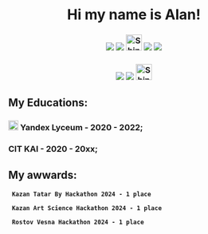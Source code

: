 <h1 align="center">
<!--   <img src="https://github.com/Templarian/slack-emoji-pokemon/blob/master/emojis/jumpluff.png"/>
   -->
  Hi my name is Alan!

</h1>
<h3 align="center">
  <img src="https://img.shields.io/badge/React-508068.svg?style=for-the-badge&logo=react&logoColor=white"/>
  <img src="https://img.shields.io/badge/Next.js-508068.svg?style=for-the-badge&logo=next.js&logoColor=white"/>
<a href="https://emoji.gg/emoji/38725-shinybellsprout"><img src="https://cdn3.emoji.gg/emojis/38725-shinybellsprout.gif" width="32px" height="32px" alt="ShinyBellsprout"></a>
  <img src="https://img.shields.io/badge/React_Native-508068.svg?style=for-the-badge&logo=react&logoColor=white"/>
  <img src="https://img.shields.io/badge/Expo-508068.svg?style=for-the-badge&logo=expo&logoColor=white"/>
</h3>
<h3 align="center">
  <img src="https://img.shields.io/badge/Socket.IO-445C4C.svg?style=for-the-badge&logo=socket.io&logoColor=white"/>
  <img src="https://img.shields.io/badge/tailwindcss-445C4C.svg?style=for-the-badge&logo=tailwindcss&logoColor=white"/>
  <a href="https://emoji.gg/emoji/41430-shinybulbasaur"><img src="https://cdn3.emoji.gg/emojis/41430-shinybulbasaur.gif" width="32px" height="32px" alt="ShinyBulbasaur"></a>
</h3>

<h2> My Educations: </h2>
<h3>   <a href="https://emoji.gg/emoji/10195-shinycaterpie"><img src="https://cdn3.emoji.gg/emojis/10195-shinycaterpie.gif" width="20px" height="20px" alt="ShinyCaterpie"></a> Yandex Lyceum - 2020 - 2022; </h3>
<h3> CIT KAI - 2020 - 20xx; </h3>


<h2> My awwards: </h2>
<h4>
  
  <code> Kazan Tatar By Hackathon 2024 -  1 place </code>

  <code> Kazan Art Science Hackathon 2024 - 1 place </code>
  
  <code> Rostov Vesna Hackathon 2024 -  1 place </code>

</h4>


